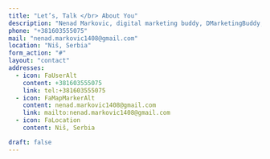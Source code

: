 ```yaml
---
title: "Let’s, Talk </br> About You"
description: "Nenad Markovic, digital marketing buddy, DMarketingBuddy, SEO expert, SEO mentor, digital marketing expert, digital marketing mentor, SEM expert, SEM mentor"
phone: "+381603555075"
mail: "nenad.markovic1408@gmail.com"
location: "Niš, Serbia"
form_action: "#"
layout: "contact"
addresses:
  - icon: FaUserAlt
    content: +381603555075
    link: tel:+381603555075
  - icon: FaMapMarkerAlt
    content: nenad.markovic1408@gmail.com
    link: mailto:nenad.markovic1408@gmail.com
  - icon: FaLocation
    content: Niš, Serbia

draft: false
---
```

